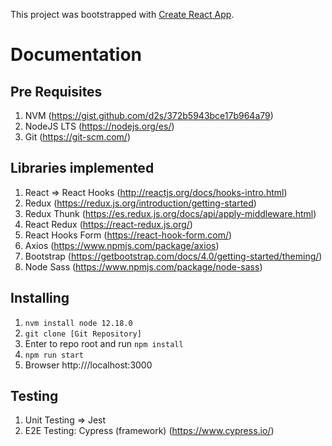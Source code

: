 This project was bootstrapped with [Create React App](https://github.com/facebook/create-react-app).

# Documentation

## Pre Requisites

1) NVM (https://gist.github.com/d2s/372b5943bce17b964a79)
1) NodeJS LTS (https://nodejs.org/es/)
2) Git (https://git-scm.com/)

## Libraries implemented

1) React => React Hooks (http://reactjs.org/docs/hooks-intro.html)
2) Redux (https://redux.js.org/introduction/getting-started)
3) Redux Thunk (https://es.redux.js.org/docs/api/apply-middleware.html)
4) React Redux (https://react-redux.js.org/)
5) React Hooks Form (https://react-hook-form.com/)
6) Axios (https://www.npmjs.com/package/axios)
7) Bootstrap (https://getbootstrap.com/docs/4.0/getting-started/theming/)
8) Node Sass (https://www.npmjs.com/package/node-sass)

## Installing

1) ``` nvm install node 12.18.0 ```
2) ``` git clone [Git Repository] ```
3) Enter to repo root and run ``` npm install ```
4) ``` npm run start ```
5) Browser http:///localhost:3000

## Testing
1) Unit Testing => Jest
2) E2E Testing: Cypress (framework) (https://www.cypress.io/)